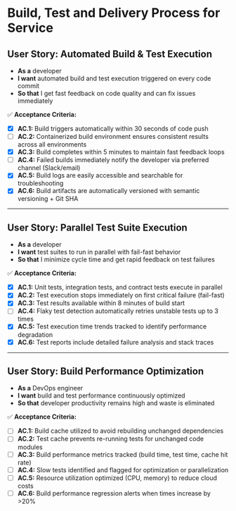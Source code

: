 # Build, Test and Delivery Process for Service
## **User Story: Automated Build & Test Execution**

* **As a** developer
* **I want** automated build and test execution triggered on every code commit
* **So that** I get fast feedback on code quality and can fix issues immediately

✅ **Acceptance Criteria:**

- [X] **AC.1:** Build triggers automatically within 30 seconds of code push
- [ ] **AC.2:** Containerized build environment ensures consistent results across all environments
- [X] **AC.3:** Build completes within 5 minutes to maintain fast feedback loops
- [ ] **AC.4:** Failed builds immediately notify the developer via preferred channel (Slack/email)
- [X] **AC.5:** Build logs are easily accessible and searchable for troubleshooting
- [X] **AC.6:** Build artifacts are automatically versioned with semantic versioning + Git SHA

---

## **User Story: Parallel Test Suite Execution**

* **As a** developer
* **I want** test suites to run in parallel with fail-fast behavior
* **So that** I minimize cycle time and get rapid feedback on test failures

✅ **Acceptance Criteria:**

- [X] **AC.1:** Unit tests, integration tests, and contract tests execute in parallel
- [X] **AC.2:** Test execution stops immediately on first critical failure (fail-fast)
- [X] **AC.3:** Test results available within 8 minutes of build start
- [ ] **AC.4:** Flaky test detection automatically retries unstable tests up to 3 times
- [X] **AC.5:** Test execution time trends tracked to identify performance degradation
- [X] **AC.6:** Test reports include detailed failure analysis and stack traces

---

## **User Story: Build Performance Optimization**

* **As a** DevOps engineer
* **I want** build and test performance continuously optimized
* **So that** developer productivity remains high and waste is eliminated

✅ **Acceptance Criteria:**

- [ ] **AC.1:** Build cache utilized to avoid rebuilding unchanged dependencies
- [ ] **AC.2:** Test cache prevents re-running tests for unchanged code modules
- [ ] **AC.3:** Build performance metrics tracked (build time, test time, cache hit rate)
- [ ] **AC.4:** Slow tests identified and flagged for optimization or parallelization
- [ ] **AC.5:** Resource utilization optimized (CPU, memory) to reduce cloud costs
- [ ] **AC.6:** Build performance regression alerts when times increase by >20%